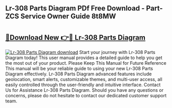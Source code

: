 ## Lr-308 Parts Diagram PDf Free Download - Part-ZCS Service Owner Guide 8t8MW

# <h2><a href="http://dfmweo6.blite.top/?on=Lr-308+Parts+Diagram">🔗Download New 👉🔴 Lr-308 Parts Diagram</a></h2>

[![Lr-308 Parts Diagram download](https://i.imgur.com/lujVjoI.png)](http://dfmweo6.blite.top/?on=Lr-308+Parts+Diagram)
Start your journey with Lr-308 Parts Diagram today! This user manual provides a detailed guide to help you get the most out of your product. Please Keep This Manual for Future Reference This manual will be your reliable guide to using your new Lr-308 Parts Diagram effectively. Lr-308 Parts Diagram advanced features include geolocation, smart alerts, customizable themes, and multi-user access, all easily controlled through the user-friendly and intuitive interface. Contact Us for Assistance Lr-308 Parts Diagram. Should you have any questions or concerns, please do not hesitate to contact our dedicated customer support team.

